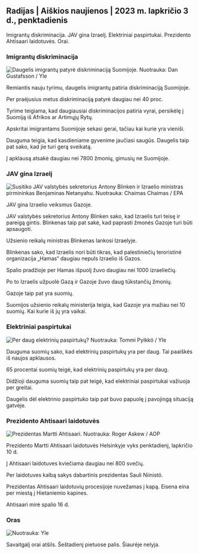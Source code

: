## Radijas \| Aiškios naujienos \| 2023 m. lapkričio 3 d., penktadienis

Imigrantų diskriminacija. JAV gina Izraelį. Elektriniai paspirtukai. Prezidento Ahtisaari laidotuvės. Orai.

### Imigrantų diskriminacija

![Daugelis imigrantų patyrė diskriminaciją Suomijoje. Nuotrauka: Dan Gustafsson / Yle](https://images.cdn.yle.fi/image/upload/c_crop,h_1080,w_1919,x_0,y_0/ar_1.7777777777777777,c_fill,g_faces,h_675,0/dpr_1q_auto:eco/f_auto/fl_lossy/v1693477380/39-116537864f0696340afe)

Remiantis nauju tyrimu, daugelis imigrantų patiria diskriminaciją Suomijoje.

Per praėjusius metus diskriminaciją patyrė daugiau nei 40 proc.

Tyrime teigiama, kad daugiausiai diskriminacijos patiria vyrai, persikėlę į Suomiją iš Afrikos ar Artimųjų Rytų.

Apskritai imigrantams Suomijoje sekasi gerai, tačiau kai kurie yra vieniši.

Dauguma teigia, kad kasdieniame gyvenime jaučiasi saugūs. Daugelis taip pat sako, kad jie turi gerą sveikatą.

Į apklausą atsakė daugiau nei 7800 žmonių, gimusių ne Suomijoje.

### JAV gina Izraelį

![Susitiko JAV valstybės sekretorius Antony Blinken ir Izraelio ministras pirmininkas Benjaminas Netanyahu. Nuotrauka: Chaimas Chaimas / EPA](https://images.cdn.yle.fi/image/upload/c_crop,h_1178,w_2095,x_0,y_45/ar_1.7777777777777777,c_fill,g_faces,h_675,0/dpr_1200q_auto:eco/f_auto/fl_lossy/v1697558051/39-1187709652eacaa1698e)

JAV gina Izraelio veiksmus Gazoje.

JAV valstybės sekretorius Antony Blinken sako, kad Izraelis turi teisę ir pareigą gintis. Blinkenas taip pat sakė, kad paprasti žmonės Gazoje turi būti apsaugoti.

Užsienio reikalų ministras Blinkenas lankosi Izraelyje.

Blinkenas sako, kad Izraelis nori būti tikras, kad palestiniečių teroristinė organizacija „Hamas“ daugiau nepuls Izraelio iš Gazos.

Spalio pradžioje per Hamas išpuolį žuvo daugiau nei 1000 izraeliečių.

Po to Izraelis užpuolė Gazą ir Gazoje žuvo daug tūkstančių žmonių.

Gazoje taip pat yra suomių.

Suomijos užsienio reikalų ministerija teigia, kad Gazoje yra mažiau nei 10 suomių. Kai kurie iš jų yra vaikai.

### Elektriniai paspirtukai

![Per daug elektrinių paspirtukų? Nuotrauka: Tommi Pylkkö / Yle](https://images.cdn.yle.fi/image/upload/c_crop,h_2268,w_4032,x_0,y_378/ar_1.7777777777777777,c_fill,g_faces,h_1215,/w_prdq_auto:eco/f_auto/fl_lossy/v1629190662/39-842535611aab23cf6db)

Dauguma suomių sako, kad elektrinių paspirtukų yra per daug. Tai paaiškės iš naujos apklausos.

65 procentai suomių teigė, kad elektrinių paspirtukų yra per daug.

Didžioji dauguma suomių taip pat teigė, kad elektriniai paspirtukai važiuoja per greitai.

Daugelis dėl elektrinio paspirtuko taip pat buvo papuolę į pavojingą situaciją gatvėje.

### Prezidento Ahtisaari laidotuvės

![Prezidentas Martti Ahtisaari. Nuotrauka: Roger Askew / AOP](https://images.cdn.yle.fi/image/upload/c_crop,h_3238,w_5757,x_259,y_350/ar_1.7777777777777777,c_fill,g_faces,w_0/120q_auto:eco/f_auto/fl_lossy/v1697440152/39-1186733652ce1167d3e9)

Prezidento Martti Ahtisaari laidotuvės Helsinkyje vyks penktadienį, lapkričio 10 d.

Į Ahtisaari laidotuves kviečiama daugiau nei 800 svečių.

Per laidotuves kalbą sakys dabartinis prezidentas Sauli Niinistö.

Prezidentas Ahtisaari laidotuvių procesijoje nuvežamas į kapą. Eisena eina per miestą į Hietaniemio kapines.

Ahtisaari mirė spalio 16 d.

### Oras

![ Nuotrauka: Yle](https://images.cdn.yle.fi/image/upload/c_crop,h_1080,w_1919,x_0,y_0/ar_1.7777777777777777,c_fill,g_faces,h_675/d_prq_1200/d_prq_10.:eco/f_auto/fl_lossy/v1699023031/39-11957186545088dc4556)

Savaitgalį orai atšils. Šeštadienį pietuose palis. Šiaurėje nelyja.